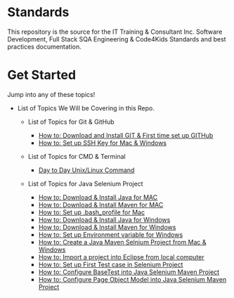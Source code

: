 # Standards
This repository is the source for the IT Training & Consultant Inc. Software Development, Full Stack SQA Engineering & Code4Kids Standards and best practices documentation.

# Get Started
Jump into any of these topics!

* List of Topics We Will be Covering in this Repo.

    * List of Topics for Git & GitHub
        - [How to: Download and Install GIT & First time set up GITHub](./howTo/git.md)
        - [How to: Set up SSH Key for Mac & Windows](./howTo/ssh.md)

    * List of Topics for CMD & Terminal 
        - [Day to Day Unix/Linux Command](./howTo/linux.md)

    * List of Topics for Java Selenium Project
        - [How to: Download & Install Java for MAC](./howTo/javaMavenMac.md)
        - [How to: Download & Install Maven for MAC](./howTo/javaMavenMac.md)
        - [How to: Set up .bash_profile for Mac](./howTo/javaMavenMac.md)
        - [How to: Download & Install Java for Windows](./howTo/javaMavenWindow.md)
        - [How to: Download & Install Maven for Windows](./howTo/javaMavenWindow.md)
        - [How to: Set up Environment variable for Windows](./howTo/javaMavenWindow.md)
        - [How to: Create a Java Maven Selnium Project from Mac & Windows](./howTo/createMavenJavaProject.md)
        - [How to: Import a project into Eclipse from local computer](./howTo/createMavenJavaProject.md)
        - [How to: Set up First Test case in Selenium Project](./howTo/firstTestCase.md)
        - [How to: Configure BaseTest into Java Selenium Maven Project](./howTo/baseTest.md)
        - [How to: Configure Page Object Model into Java Selenium Maven Project](./howTo/pageObjectModel.md)
